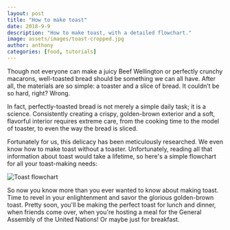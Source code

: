```yaml
---
layout: post
title: "How to make toast"
date: 2018-9-9
description: "How to make toast, with a detailed flowchart."
image: assets/images/toast-cropped.jpg
author: anthony
categories: [food, tutorials]
---
```

Though not everyone can make a juicy Beef Wellington or perfectly crunchy macarons, well-toasted bread should be something we can all have. After all, the materials are so simple: a toaster and a slice of bread. It couldn’t be so hard, right? Wrong.

In fact, perfectly-toasted bread is not merely a simple daily task; it is a science. Consistently creating a crispy, golden-brown exterior and a soft, flavorful interior requires extreme care, from the cooking time to the model of toaster, to even the way the bread is sliced.

Fortunately for us, this delicacy has been meticulously researched. We even know how to make toast without a toaster. Unfortunately, reading all that information about toast would take a lifetime, so here's a simple flowchart for all your toast-making needs:

![Toast flowchart](/assets/images/toast-flowchart.jpg)

So now you know more than you ever wanted to know about making toast. Time to revel in your enlightenment and savor the glorious golden-brown toast. Pretty soon, you'll be making the perfect toast for lunch and dinner, when friends come over, when you're hosting a meal for the General Assembly of the United Nations! Or maybe just for breakfast.
